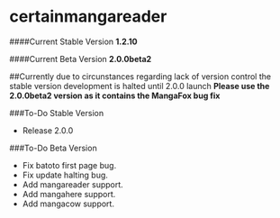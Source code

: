 # certainmangareader

####Current Stable Version
**1.2.10**

####Current Beta Version
**2.0.0beta2**

##Currently due to circunstances regarding lack of version control the stable version development is halted until 2.0.0 launch
**Please use the 2.0.0beta2 version as it contains the MangaFox bug fix**

###To-Do Stable Version
- Release 2.0.0

###To-Do Beta Version
- Fix batoto first page bug.
- Fix update halting bug.
- Add mangareader support.
- Add mangahere support.
- Add mangacow support.